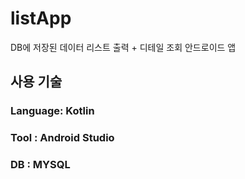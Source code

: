 # listApp 
 DB에 저장된 데이터 리스트 출력 + 디테일 조회 안드로이드 앱
 
 ## 사용 기술
 ### Language: Kotlin
 ### Tool : Android Studio
 ### DB : MYSQL
